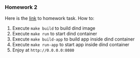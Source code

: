 ### Homework 2 ###
Here is the [link](https://github.com/nmurzin/devops_online/blob/master/homeworks/HomeWork-2.jpg) to homework task.
How to:  
1. Execute `make build` to build dind image
2. Execute `make run` to start dind container
3. Execute `make build-app` to build app inside dind container
4. Execute `make run-app` to start app inside dind container
3. Enjoy at `http://0.0.0.0:8080`